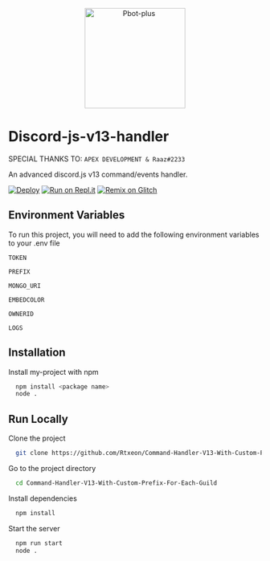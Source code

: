 <p align="center">
  <a href="https://github.com/Rtxeon/Command-Handler-V13-With-Custom-Prefix-For-Each-Guild">
    <img src="https://external-content.duckduckgo.com/iu/?u=https%3A%2F%2Favatars1.githubusercontent.com%2Fu%2F26492485%3Fs%3D280%26v%3D4&f=1&nofb=1" alt="Pbot-plus" width="200" height="200">
  </a>
  
# Discord-js-v13-handler
  
SPECIAL THANKS TO: ```APEX DEVELOPMENT & Raaz#2233```

An advanced discord.js v13 command/events handler.
  
[![Deploy](https://www.herokucdn.com/deploy/button.svg)](https://heroku.com/deploy?template=https://github.com/Rtxeon/Command-Handler-V13-With-Custom-Prefix-For-Each-Guild)
[![Run on Repl.it](https://repl.it/badge/github/Rtxeon/Command-Handler-V13-With-Custom-Prefix-For-Each-Guild)](https://repl.it/github/Rtxeon/Command-Handler-V13-With-Custom-Prefix-For-Each-Guild)
[![Remix on Glitch](https://cdn.glitch.com/2703baf2-b643-4da7-ab91-7ee2a2d00b5b%2Fremix-button.svg)](https://glitch.com/edit/#!/import/github/Rtxeon/Command-Handler-V13-With-Custom-Prefix-For-Each-Guild)

## Environment Variables

To run this project, you will need to add the following environment variables to your .env file

`TOKEN`

`PREFIX`

`MONGO_URI`

`EMBEDCOLOR`

`OWNERID`

`LOGS`

## Installation

Install my-project with npm

```bash
  npm install <package name>
  node .
```
    
## Run Locally

Clone the project

```bash
  git clone https://github.com/Rtxeon/Command-Handler-V13-With-Custom-Prefix-For-Each-Guild
```

Go to the project directory

```bash
  cd Command-Handler-V13-With-Custom-Prefix-For-Each-Guild
```

Install dependencies

```bash
  npm install
```

Start the server

```bash
  npm run start 
  node .
```
